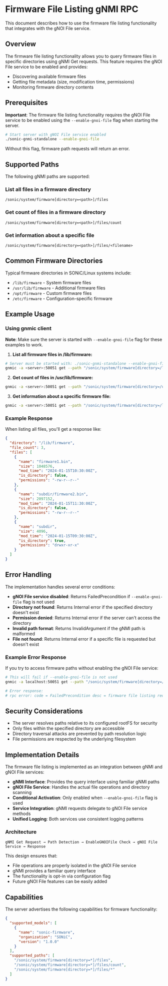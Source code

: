# Firmware File Listing gNMI RPC

This document describes how to use the firmware file listing functionality that integrates with the gNOI File service.

## Overview

The firmware file listing functionality allows you to query firmware files in specific directories using gNMI Get requests. This feature requires the gNOI File service to be enabled and provides:
- Discovering available firmware files
- Getting file metadata (size, modification time, permissions)
- Monitoring firmware directory contents

## Prerequisites

**Important**: The firmware file listing functionality requires the gNOI File service to be enabled using the `--enable-gnoi-file` flag when starting the server.

```bash
# Start server with gNOI File service enabled
./sonic-gnmi-standalone --enable-gnoi-file
```

Without this flag, firmware path requests will return an error.

## Supported Paths

The following gNMI paths are supported:

### List all files in a firmware directory
```
/sonic/system/firmware[directory=<path>]/files
```

### Get count of files in a firmware directory
```
/sonic/system/firmware[directory=<path>]/files/count
```

### Get information about a specific file
```
/sonic/system/firmware[directory=<path>]/files/<filename>
```

## Common Firmware Directories

Typical firmware directories in SONiC/Linux systems include:
- `/lib/firmware` - System firmware files
- `/usr/lib/firmware` - Additional firmware files
- `/opt/firmware` - Custom firmware files
- `/etc/firmware` - Configuration-specific firmware

## Example Usage

### Using gnmic client

**Note**: Make sure the server is started with `--enable-gnoi-file` flag for these examples to work.

1. **List all firmware files in /lib/firmware:**
```bash
# Server must be started with: ./sonic-gnmi-standalone --enable-gnoi-file
gnmic -a <server>:50051 get --path "/sonic/system/firmware[directory=/lib/firmware]/files"
```

2. **Get count of files in /usr/lib/firmware:**
```bash
gnmic -a <server>:50051 get --path "/sonic/system/firmware[directory=/usr/lib/firmware]/files/count"
```

3. **Get information about a specific firmware file:**
```bash
gnmic -a <server>:50051 get --path "/sonic/system/firmware[directory=/lib/firmware]/files/example.bin"
```

### Example Response

When listing all files, you'll get a response like:
```json
{
  "directory": "/lib/firmware",
  "file_count": 3,
  "files": [
    {
      "name": "firmware1.bin",
      "size": 1048576,
      "mod_time": "2024-01-15T10:30:00Z",
      "is_directory": false,
      "permissions": "-rw-r--r--"
    },
    {
      "name": "subdir/firmware2.bin",
      "size": 2097152,
      "mod_time": "2024-01-15T11:30:00Z",
      "is_directory": false,
      "permissions": "-rw-r--r--"
    },
    {
      "name": "subdir",
      "size": 4096,
      "mod_time": "2024-01-15T09:30:00Z",
      "is_directory": true,
      "permissions": "drwxr-xr-x"
    }
  ]
}
```

## Error Handling

The implementation handles several error conditions:

- **gNOI File service disabled**: Returns FailedPrecondition if `--enable-gnoi-file` flag is not used
- **Directory not found**: Returns Internal error if the specified directory doesn't exist
- **Permission denied**: Returns Internal error if the server can't access the directory
- **Invalid path format**: Returns InvalidArgument if the gNMI path is malformed
- **File not found**: Returns Internal error if a specific file is requested but doesn't exist

### Example Error Response

If you try to access firmware paths without enabling the gNOI File service:

```bash
# This will fail if --enable-gnoi-file is not used
gnmic -a localhost:50051 get --path "/sonic/system/firmware[directory=/lib/firmware]/files"

# Error response:
# rpc error: code = FailedPrecondition desc = firmware file listing requires gNOI File service to be enabled (use --enable-gnoi-file flag)
```

## Security Considerations

- The server resolves paths relative to its configured rootFS for security
- Only files within the specified directory are accessible
- Directory traversal attacks are prevented by path resolution logic
- File permissions are respected by the underlying filesystem

## Implementation Details

The firmware file listing is implemented as an integration between gNMI and gNOI File services:

- **gNMI Interface**: Provides the query interface using familiar gNMI paths
- **gNOI File Service**: Handles the actual file operations and directory scanning
- **Conditional Activation**: Only enabled when `--enable-gnoi-file` flag is used
- **Service Integration**: gNMI requests delegate to gNOI File service methods
- **Unified Logging**: Both services use consistent logging patterns

### Architecture

```
gNMI Get Request → Path Detection → EnableGNOIFile Check → gNOI File Service → Response
```

This design ensures that:
- File operations are properly isolated in the gNOI File service
- gNMI provides a familiar query interface
- The functionality is opt-in via configuration flag
- Future gNOI File features can be easily added

## Capabilities

The server advertises the following capabilities for firmware functionality:

```json
{
  "supported_models": [
    {
      "name": "sonic-firmware",
      "organization": "SONiC",
      "version": "1.0.0"
    }
  ],
  "supported_paths": [
    "/sonic/system/firmware[directory=*]/files",
    "/sonic/system/firmware[directory=*]/files/count",
    "/sonic/system/firmware[directory=*]/files/*"
  ]
}
```
